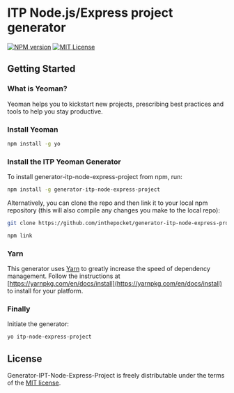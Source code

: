 # ITP Node.js/Express project generator

[![NPM version][npm-version-image]][npm-url] [![MIT License][license-image]][license-url]

## Getting Started

### What is Yeoman?

Yeoman helps you to kickstart new projects, prescribing best practices and tools to help you stay productive.

### Install Yeoman

```bash
npm install -g yo
```

### Install the ITP Yeoman Generator

To install generator-itp-node-express-project from npm, run:

```bash
npm install -g generator-itp-node-express-project
```

Alternatively, you can clone the repo and then link it to your local npm repository (this will also compile any changes you make to the local repo):

```bash
git clone https://github.com/inthepocket/generator-itp-node-express-project

npm link
```

### Yarn

This generator uses [Yarn](https://yarnpkg.com/) to greatly increase the speed of dependency management. Follow the
instructions at [https://yarnpkg.com/en/docs/install](https://yarnpkg.com/en/docs/install) to install for your platform.

### Finally

Initiate the generator:

```bash
yo itp-node-express-project
```

## License

Generator-IPT-Node-Express-Project is freely distributable under the terms of the [MIT license](https://github.com/inthepocket/generator-itp-node-express-project/blob/master/LICENSE).

[license-image]: http://img.shields.io/badge/license-MIT-blue.svg?style=flat
[license-url]: LICENSE

[npm-url]: https://npmjs.org/package/generator-itp-node-express-project
[npm-version-image]: http://img.shields.io/npm/v/generator-itp-node-express-project.svg?style=flat
[npm-downloads-image]: http://img.shields.io/npm/dm/generator-itp-node-express-project.svg?style=flat
